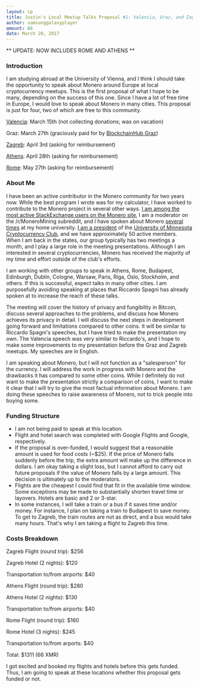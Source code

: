 ```yaml
---
layout: cp
title: Justin's Local Meetup Talks Proposal #1: Valencia, Graz, and Zagreb
author: samsunggalaxyplayer
amount: 66
date: March 20, 2017
---
```


** UPDATE: NOW INCLUDES ROME AND ATHENS **

### Introduction

I am studying abroad at the University of Vienna, and I think I should take the opportunity to speak about Monero around Europe at local cryptocurrency meetups. This is the first proposal of what I hope to be many, depending on the success of this one. Since I have a lot of free time in Europe, I would love to speak about Monero in many cities. This proposal is just for four, two of which are free to this community.

[Valencia](https://twitter.com/vbotecom/status/842305872856514560): March 15th (not collecting donations; was on vacation)

Graz: March 27th (graciously paid for by [BlockchainHub Graz](https://www.meetup.com/BlockchainHub-Graz/events/238204566/))

[Zagreb](https://www.meetup.com/Bitcoin-Group-Zagreb/events/238616297/): April 3rd (asking for reimbursement)

[Athens](https://www.meetup.com/BlockchainGreece-0/events/236892446/): April 28th (asking for reimbursement)

[Rome](https://www.meetup.com/Bitcoin-Generation-Roma/events/238585056/): May 27th (asking for reimbursement)

### About Me

I have been an active contributor in the Monero community for two years now. While the best program I wrote was for my calculator, I have worked to contribute to the Monero project in several other ways. [I am among the most active StackExchange users on the Monero site](http://area51.stackexchange.com/proposals/98617?phase=beta&users=mostactive#tab-top), I am a moderator on the /r/MoneroMining subreddit, and I have spoken about Monero [several](http://imgur.com/a/XbMuX) [times](http://imgur.com/a/xyUKc) at my home university. [I am a president](http://imgur.com/a/Ye85G) of the [University of Minnesota Cryptocurrency Club](https://forum.getmonero.org/22/completed-tasks/87610/www.cryptoumn.com), and we have approximately 50 active members. When I am back in the states, our group typically has two meetings a month, and I play a large role in the meeting presentations. Although I am interested in several cryptocurrencies, Monero has received the majority of my time and effort outside of the club's efforts.

I am working with other groups to speak in Athens, Rome, Budapest, Edinburgh, Dublin, Cologne, Warsaw, Paris, Riga, Oslo, Stockholm, and others. If this is successful, expect talks in many other cities. I am purposefully avoiding speaking at places that Riccardo Spagni has already spoken at to increase the reach of these talks.

The meeting will cover the history of privacy and fungibility in Bitcoin, discuss several approaches to the problems, and discuss how Monero achieves its privacy in detail. I will discuss the next steps in development going forward and limitations compared to other coins. It will be similar to Riccardo Spagni's speeches, but I have tried to make the presentation my own. The Valencia speech was very similar to Riccardo's, and I hope to make some improvements to my presentation before the Graz and Zagreb meetups. My speeches are in English.

I am speaking about Monero, but I will not function as a "salesperson" for the currency. I will address the work in progress with Monero and the drawbacks it has compared to some other coins. While I definitely do not want to make the presentation strictly a comparison of coins, I want to make it clear that I will try to give the most factual information about Monero. I am doing these speeches to raise awareness of Monero, not to trick people into buying some.

### Funding Structure

- I am not being paid to speak at this location.
- Flight and hotel search was completed with Google Flights and Google, respectively.
- If the proposal is over-funded, I would suggest that a reasonable amount is used for food costs (~$25). If the price of Monero falls suddenly before the trip, the extra amount will make up the difference in dollars. I am okay taking a slight loss, but I cannot afford to carry out future proposals if the value of Monero falls by a large amount. This decision is ultimately up to the moderators.
- Flights are the cheapest I could find that fit in the available time window. Some exceptions may be made to substantially shorten travel time or layovers. Hotels are basic and 2 or 3-star.
- In some instances, I will take a train or a bus if it saves time and/or money. For instance, I plan on taking a train to Budapest to save money. To get to Zagreb, the train routes are not as direct, and a bus would take many hours. That's why I am taking a flight to Zagreb this time.

### Costs Breakdown

Zagreb Flight (round trip): $256

Zagreb Hotel (2 nights): $120

Transportation to/from airports: $40

Athens Flight (round trip): $280

Athens Hotel (2 nights): $130

Transportation to/from airports: $40

Rome Flight (round trip): $160

Rome Hotel (3 nights): $245

Transportation to/from arports: $40

Total: $1311 (66 XMR)

I got excited and booked my flights and hotels before this gets funded. Thus, I am going to speak at these locations whether this proposal gets funded or not.
